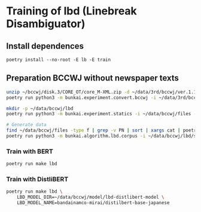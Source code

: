 
# Training of lbd (Linebreak Disambiguator)

## Install dependences

```console
poetry install --no-root -E lb -E train
```

## Preparation BCCWJ without newspaper texts

```bash
unzip ~/bccwj/disk.3/CORE_OT/core_M-XML.zip -d ~/data/3rd/bccwj/ver.1.1/core_nonumtrans_mxml/
poetry run python3 -m bunkai.experiment.convert.bccwj -i ~/data/3rd/bccwj/ver.1.1/core_nonumtrans_mxml/core_M-XML -o ~/data/bccwj/files/

mkdir -p ~/data/bccwj/lbd
poetry run python3 -m bunkai.experiment.statics -i ~/data/bccwj/files -o ~/data/bccwj/lbd/stat.bccwj.jsonl

# Generate data
find ~/data/bccwj/files -type f | grep -v PN | sort | xargs cat | poetry run python3 -m bunkai.algorithm.lbd.corpus -o ~/data/bccwj/lbd/source-without-pn.jsonl
poetry run python3 -m bunkai.algorithm.lbd.corpus -i ~/data/bccwj/lbd/source-without-pn.jsonl -o ~/data/bccwj/lbd/split --split
```

### Train with BERT

```bash
poetry run make lbd
```

### Train with DistliBERT

```bash
poetry run make lbd \
    LBD_MODEL_DIR=~/data/bccwj/model/lbd-distlibert-model \
    LBD_MODEL_NAME=bandainamco-mirai/distilbert-base-japanese
```
